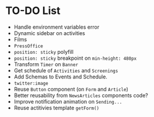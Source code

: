 # TO-DO List

- Handle environment variables error
- Dynamic sidebar on activities
- Films
- `PressOffice`
- `position: sticky` polyfill
- `position: sticky` breakpoint on `min-height: 480px`
- Transform `Timer` on `Banner`
- Get schedule of `Activities` and `Screenings`
- Add Schemas to Events and Schedule.
- `twitter:image`
- Reuse `Button` component (on `Form` and `Article`)
- Better reusability from `NewsArticles` components code?
- Improve notification animation on `Sending...`
- Reuse actitivies template `getForm()`
